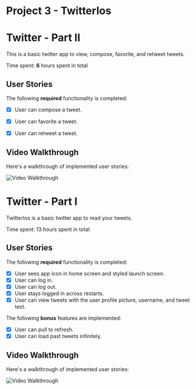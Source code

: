 # Project 3 - TwitterIos

# Twitter - Part II

This is a basic twitter app to view, compose, favorite, and retweet tweets.

Time spent: **6** hours spent in total

## User Stories

The following **required** functionality is completed:

- [x] User can compose a tweet. 
- [x] User can favorite a tweet. 
- [x] User can retweet a tweet. 


## Video Walkthrough

Here's a walkthrough of implemented user stories:

<img src='http://g.recordit.co/wdCqfWrwY0.gif' title='Video Walkthrough' width='' alt='Video Walkthrough' />

# Twitter - Part I

TwitterIos is a basic twitter app to read your tweets.

Time spent: 13 hours spent in total

## User Stories

The following **required** functionality is completed:

- [x] User sees app icon in home screen and styled launch screen. 
- [x] User can log in.
- [x] User can log out.
- [x] User stays logged in across restarts.
- [x] User can view tweets with the user profile picture, username, and tweet text. 

The following **bonus** features are implemented:

- [x] User can pull to refresh. 
- [x] User can load past tweets infinitely. 

## Video Walkthrough

Here's a walkthrough of implemented user stories:

<img src='http://g.recordit.co/h9Le4dEQBw.gif' title='Video Walkthrough' width='' alt='Video Walkthrough' />



